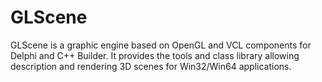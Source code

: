 # GLScene
GLScene is a graphic engine based on OpenGL and VCL components for Delphi and C++ Builder. 
It provides the tools and class library allowing description and rendering 3D scenes
for Win32/Win64 applications.
